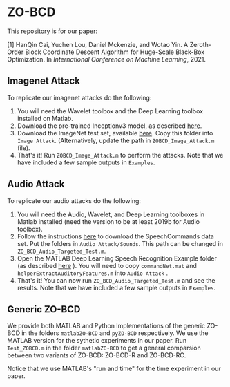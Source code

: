 # ZO-BCD
This repository is for our paper:

[1] HanQin Cai, Yuchen Lou, Daniel Mckenzie, and Wotao Yin. A Zeroth-Order Block Coordinate Descent Algorithm for Huge-Scale Black-Box Optimization. In *International Conference on Machine Learning*, 2021.

## Imagenet Attack
To replicate our imagenet attacks do the following:
1. You will need the Wavelet toolbox and the Deep Learning toolbox installed on Matlab.
2. Download the pre-trained Inceptionv3 model, as described [here](https://www.mathworks.com/help/deeplearning/ref/inceptionv3.html).
3. Download the ImageNet test set, available [here](http://jaina.cs.ucdavis.edu/datasets/adv/imagenet/). Copy this folder into `Image Attack`. (Alternatively, update the path in `ZOBCD_Image_Attack.m` file).
4. That's it! Run `ZOBCD_Image_Attack.m` to perform the attacks. Note that we have included a few sample outputs in `Examples`.

## Audio Attack
To replicate our audio attacks do the following:
1. You will need the Audio, Wavelet, and Deep Learning toolboxes in Matlab installed (need the version to be at least 2019b for Audio toolbox).
2. Follow the instructions [here](https://www.mathworks.com/help/deeplearning/ug/deep-learning-speech-recognition.html) to download the SpeechCommands data set. Put the folders in `Audio Attack/Sounds`. This path can be changed in `ZO_BCD_Audio_Targeted_Test.m`.
3. Open the MATLAB Deep Learning Speech Recognition Example folder (as described [here](https://www.mathworks.com/help/deeplearning/ug/deep-learning-speech-recognition.html) ). You will need to copy `commandNet.mat` and `helperExtractAuditoryFeatures.m` into `Audio Attack` .
4. That's it! You can now run `ZO_BCD_Audio_Targeted_Test.m` and see the results. Note that we have included a few sample outputs in `Examples`.

## Generic ZO-BCD
We provide both MATLAB and Python Implementations of the generic ZO-BCD in the folders `matlabZO-BCD` and `pyZO-BCD` respectively. We use the MATLAB version for the sythetic experiments in our paper. Run `Test_ZOBCD.m` in the folder `matlabZO-BCD` to get a general comparsion between two variants of ZO-BCD: ZO-BCD-R and ZO-BCD-RC.

Notice that we use MATLAB's "run and time" for the time experiment in our paper.
